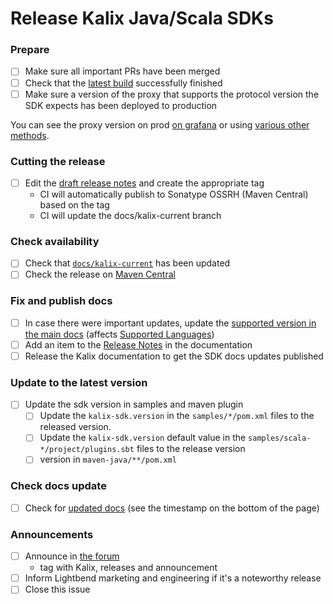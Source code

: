 # Release Kalix Java/Scala SDKs

### Prepare

- [ ] Make sure all important PRs have been merged
- [ ] Check that the [latest build](https://app.circleci.com/pipelines/github/lightbend/kalix-jvm-sdk) successfully finished
- [ ] Make sure a version of the proxy that supports the protocol version the SDK expects has been deployed to production

You can see the proxy version on prod [on grafana](https://lightbendcloud.grafana.net/d/ebzw4ARnz/prod-kalix-operations-dashboard?orgId=1) or using [various other methods](https://github.com/lightbend/kalix/wiki/Versioning-and-how-to-determine-what-version-is-running).

### Cutting the release 

- [ ] Edit the [draft release notes](https://github.com/lightbend/kalix-jvm-sdk/releases) and create the appropriate tag
    - CI will automatically publish to Sonatype OSSRH (Maven Central) based on the tag
    - CI will update the docs/kalix-current branch

### Check availability

- [ ] Check that [`docs/kalix-current`](https://github.com/lightbend/kalix-jvm-sdk/commits/docs/kalix-current) has been updated
- [ ] Check the release on [Maven Central](https://repo1.maven.org/maven2/io/kalix/kalix-scala-sdk-testkit_2.13/)

### Fix and publish docs

- [ ] In case there were important updates, update the [supported version in the main docs](https://github.com/lightbend/kalix-docs/blob/main/docs/modules/ROOT/partials/include.adoc#L21) (affects [Supported Languages](https://docs.kalix.io/reference/supported-languages.html))
- [ ] Add an item to the [Release Notes](https://github.com/lightbend/kalix-docs/blob/main/docs/modules/release-notes/pages/index.adoc) in the documentation
- [ ] Release the Kalix documentation to get the SDK docs updates published

### Update to the latest version
 
- [ ] Update the sdk version in samples and maven plugin
    - [ ] Update the `kalix-sdk.version` in the `samples/*/pom.xml` files to the released version.
    - [ ] Update the `kalix-sdk.version` default value in the `samples/scala-*/project/plugins.sbt` files to the release version
    - [ ] version in `maven-java/**/pom.xml`
 
### Check docs update

- [ ] Check for [updated docs](https://docs.kalix.io/index.html) (see the timestamp on the bottom of the page)

### Announcements

- [ ] Announce in [the forum](https://discuss.lightbend.com/c/kalix/40)
  - tag with Kalix, releases and announcement
- [ ] Inform Lightbend marketing and engineering if it's a noteworthy release
- [ ] Close this issue
